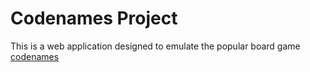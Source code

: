 # Codenames Project

This is a web application designed to emulate the popular board game [codenames](https://en.wikipedia.org/wiki/Codenames_(board_game))
